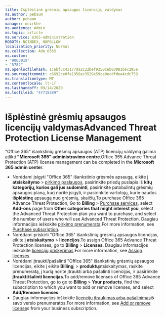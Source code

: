 ```yaml
---
title: Išplėstinė grėsmių apsaugos licencijų valdymas
ms.author: pebaum
author: pebaum
manager: mnirkhe
ms.audience: Admin
ms.topic: article
ms.service: o365-administration
ROBOTS: NOINDEX, NOFOLLOW
localization_priority: Normal
ms.collection: Adm_O365
ms.custom:
- "9003019"
- "5782"
ms.openlocfilehash: 1c6bf3c43177da2c22bef9350ceb03081bec285e
ms.sourcegitcommit: c6692ce0fa1358ec3529e59ca0ecdfdea4cdc759
ms.translationtype: MT
ms.contentlocale: lt-LT
ms.lasthandoff: 09/14/2020
ms.locfileid: "47715389"
---
```

# <a name="advanced-threat-protection-license-management"></a><span data-ttu-id="2d179-102">Išplėstinė grėsmių apsaugos licencijų valdymas</span><span class="sxs-lookup"><span data-stu-id="2d179-102">Advanced Threat Protection License Management</span></span>

<span data-ttu-id="2d179-103">"Office 365" išankstinių grėsmių apsaugos (ATP) licencijų valdymą galima atlikti  **"Microsoft 365" administravimo centre**.</span><span class="sxs-lookup"><span data-stu-id="2d179-103">Office 365 Advance Threat Protection (ATP) license management can be completed in the  **Microsoft 365 admin center**.</span></span>

- <span data-ttu-id="2d179-104">Norėdami įsigyti "Office 365" išankstinio grėsmės apsaugą, eikite į **atsiskaitymo**  >  [pirkimo paslaugos](https://go.microsoft.com/fwlink/p/?linkid=868433), pasirinkite priedų puslapis iš **kitų kategorijų, kurios gali jus sudominti**, pasirinkite patobulintų grėsmių apsaugos planą, kurį norite įsigyti, ir pasirinkite vartotojų, kurie naudos **išplėstinę** apsaugą nuo grėsmių, skaičių.</span><span class="sxs-lookup"><span data-stu-id="2d179-104">To purchase Office 365 Advance Threat Protection, Go to  **Billing** > [Purchase services](https://go.microsoft.com/fwlink/p/?linkid=868433), select **Add-ons** page from  **Other categories that might interest you**, select the Advanced Threat Protection plan you want to purchase, and select the number of users who will use Advanced Threat Protection.</span></span> <span data-ttu-id="2d179-105">Daugiau informacijos ieškokite [pirkimo prenumerata](https://docs.microsoft.com/microsoft-365/commerce/subscriptions/upgrade-to-different-plan).</span><span class="sxs-lookup"><span data-stu-id="2d179-105">For more information, see [Purchase subscription](https://docs.microsoft.com/microsoft-365/commerce/subscriptions/upgrade-to-different-plan).</span></span>
- <span data-ttu-id="2d179-106">Norėdami priskirti "Office 365" išankstinių grėsmių apsaugos licencijas, eikite į **atsiskaitymo**  >  **licencijos**.</span><span class="sxs-lookup"><span data-stu-id="2d179-106">To assign Office 365 Advance Threat Protection licenses, go to **Billing** > **Licenses**.</span></span> <span data-ttu-id="2d179-107">Daugiau informacijos ieškokite  [licencijų priskyrimas](https://docs.microsoft.com/microsoft-365/admin/manage/assign-licenses-to-users).</span><span class="sxs-lookup"><span data-stu-id="2d179-107">For more information, see  [Assign licenses](https://docs.microsoft.com/microsoft-365/admin/manage/assign-licenses-to-users).</span></span>  
- <span data-ttu-id="2d179-108">Norėdami įtraukti/pašalinti "Office 365" išankstinių grėsmių apsaugos licencijas, eikite į eikite **Billing**į  >  **produktų**atsiskaitymas, raskite prenumeratą, į kurią norite įtraukti arba pašalinti licencijas, ir pasirinkite **Įtraukti/šalinti licencijas**.</span><span class="sxs-lookup"><span data-stu-id="2d179-108">To add/remove licenses of Office 365 Advance Threat Protection, go to go to **Billing** > **Your products**, find the subscription to which you want to add or remove licenses, and select **Add/Remove licenses**.</span></span>  
- <span data-ttu-id="2d179-109">Daugiau informacijos ieškokite [licencijų įtraukimas arba pašalinimas](https://docs.microsoft.com/microsoft-365/commerce/licenses/buy-licenses?view=o365-worldwide#add-or-remove-licenses-for-your-business-subscription)iš savo verslo prenumeratos.</span><span class="sxs-lookup"><span data-stu-id="2d179-109">For more information, see [Add or remove license](https://docs.microsoft.com/microsoft-365/commerce/licenses/buy-licenses?view=o365-worldwide#add-or-remove-licenses-for-your-business-subscription)s from your business subscription.</span></span>
